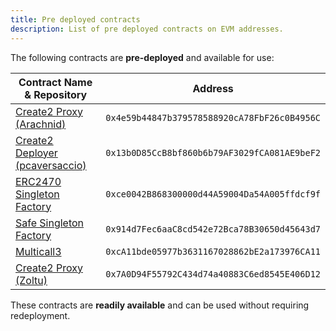 ```yaml
---
title: Pre deployed contracts
description: List of pre deployed contracts on EVM addresses.
---
```


The following contracts are **pre-deployed** and available for use:

| Contract Name & Repository | Address |
|-----------------------------|---------|
| [Create2 Proxy (Arachnid)](https://github.com/Arachnid/deterministic-deployment-proxy) | `0x4e59b44847b379578588920cA78FbF26c0B4956C` |
| [Create2 Deployer (pcaversaccio)](https://github.com/pcaversaccio/create2deployer) | `0x13b0D85CcB8bf860b6b79AF3029fCA081AE9beF2` |
| [ERC2470 Singleton Factory](https://eips.ethereum.org/EIPS/eip-2470) | `0xce0042B868300000d44A59004Da54A005ffdcf9f` |
| [Safe Singleton Factory](https://github.com/safe-global/safe-singleton-factory/blob/main/source/deterministic-deployment-proxy.yul) | `0x914d7Fec6aaC8cd542e72Bca78B30650d45643d7` |
| [Multicall3](https://github.com/mds1/multicall/tree/main) | `0xcA11bde05977b3631167028862bE2a173976CA11` |
| [Create2 Proxy (Zoltu)](https://github.com/Zoltu/deterministic-deployment-proxy) | `0x7A0D94F55792C434d74a40883C6ed8545E406D12` |

These contracts are **readily available** and can be used without requiring redeployment.

